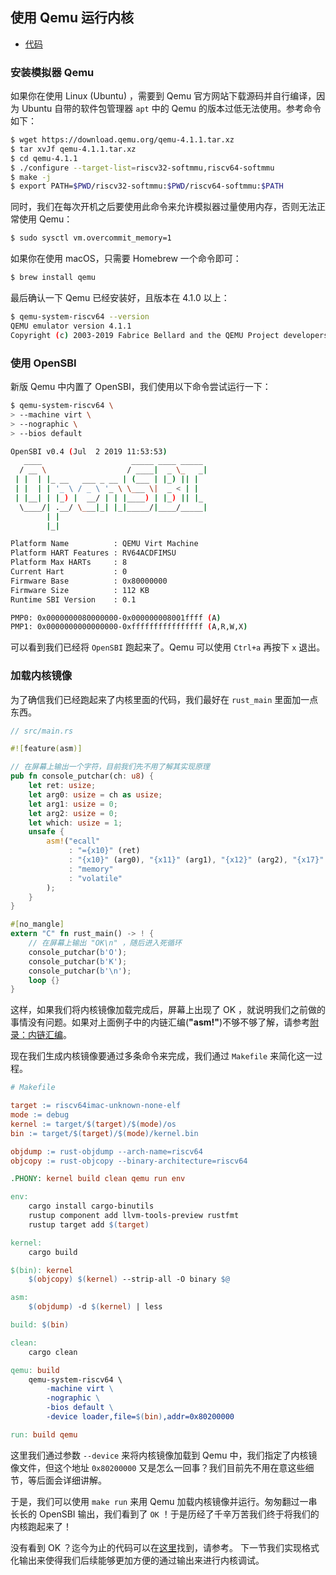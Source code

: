 ## 使用 Qemu 运行内核

* [代码][CODE]

### 安装模拟器 Qemu

如果你在使用 Linux (Ubuntu) ，需要到 Qemu 官方网站下载源码并自行编译，因为 Ubuntu 自带的软件包管理器 ``apt`` 中的 Qemu 的版本过低无法使用。参考命令如下：

```sh
$ wget https://download.qemu.org/qemu-4.1.1.tar.xz
$ tar xvJf qemu-4.1.1.tar.xz
$ cd qemu-4.1.1
$ ./configure --target-list=riscv32-softmmu,riscv64-softmmu
$ make -j
$ export PATH=$PWD/riscv32-softmmu:$PWD/riscv64-softmmu:$PATH
```

同时，我们在每次开机之后要使用此命令来允许模拟器过量使用内存，否则无法正常使用 Qemu：

```bash
$ sudo sysctl vm.overcommit_memory=1
```
如果你在使用 macOS，只需要 Homebrew 一个命令即可：

```sh
$ brew install qemu
```

最后确认一下 Qemu 已经安装好，且版本在 4.1.0 以上：

```bash
$ qemu-system-riscv64 --version
QEMU emulator version 4.1.1
Copyright (c) 2003-2019 Fabrice Bellard and the QEMU Project developers
```

### 使用 OpenSBI

新版 Qemu 中内置了 OpenSBI，我们使用以下命令尝试运行一下：

```bash
$ qemu-system-riscv64 \
> --machine virt \
> --nographic \
> --bios default

OpenSBI v0.4 (Jul  2 2019 11:53:53)
   ____                    _____ ____ _____
  / __ \                  / ____|  _ \_   _|
 | |  | |_ __   ___ _ __ | (___ | |_) || |
 | |  | | '_ \ / _ \ '_ \ \___ \|  _ < | |
 | |__| | |_) |  __/ | | |____) | |_) || |_
  \____/| .__/ \___|_| |_|_____/|____/_____|
        | |
        |_|

Platform Name          : QEMU Virt Machine
Platform HART Features : RV64ACDFIMSU
Platform Max HARTs     : 8
Current Hart           : 0
Firmware Base          : 0x80000000
Firmware Size          : 112 KB
Runtime SBI Version    : 0.1

PMP0: 0x0000000080000000-0x000000008001ffff (A)
PMP1: 0x0000000000000000-0xffffffffffffffff (A,R,W,X)
```

可以看到我们已经将 ``OpenSBI`` 跑起来了。Qemu 可以使用 ``Ctrl+a`` 再按下 ``x`` 退出。

### 加载内核镜像

为了确信我们已经跑起来了内核里面的代码，我们最好在  ``rust_main`` 里面加一点东西。

```rust
// src/main.rs

#![feature(asm)]

// 在屏幕上输出一个字符，目前我们先不用了解其实现原理
pub fn console_putchar(ch: u8) {
    let ret: usize;
    let arg0: usize = ch as usize;
    let arg1: usize = 0;
    let arg2: usize = 0;
    let which: usize = 1;
    unsafe {
        asm!("ecall"
             : "={x10}" (ret)
             : "{x10}" (arg0), "{x11}" (arg1), "{x12}" (arg2), "{x17}" (which)
             : "memory"
             : "volatile"
        );
    }
}

#[no_mangle]
extern "C" fn rust_main() -> ! {
    // 在屏幕上输出 "OK\n" ，随后进入死循环
    console_putchar(b'O');
    console_putchar(b'K');
    console_putchar(b'\n');
    loop {}
}
```

这样，如果我们将内核镜像加载完成后，屏幕上出现了 OK ，就说明我们之前做的事情没有问题。如果对上面例子中的内链汇编(**"asm!"**)不够不够了解，请参考[附录：内链汇编](../appendix/inline_asm.md)。

现在我们生成内核镜像要通过多条命令来完成，我们通过 ``Makefile`` 来简化这一过程。

```makefile
# Makefile

target := riscv64imac-unknown-none-elf
mode := debug
kernel := target/$(target)/$(mode)/os
bin := target/$(target)/$(mode)/kernel.bin

objdump := rust-objdump --arch-name=riscv64
objcopy := rust-objcopy --binary-architecture=riscv64

.PHONY: kernel build clean qemu run env

env:
	cargo install cargo-binutils
	rustup component add llvm-tools-preview rustfmt
	rustup target add $(target)

kernel:
	cargo build

$(bin): kernel
	$(objcopy) $(kernel) --strip-all -O binary $@

asm:
	$(objdump) -d $(kernel) | less

build: $(bin)

clean:
	cargo clean

qemu: build
	qemu-system-riscv64 \
		-machine virt \
		-nographic \
		-bios default \
		-device loader,file=$(bin),addr=0x80200000

run: build qemu

```

这里我们通过参数 ``--device`` 来将内核镜像加载到 Qemu 中，我们指定了内核镜像文件，但这个地址 ``0x80200000`` 又是怎么一回事？我们目前先不用在意这些细节，等后面会详细讲解。

于是，我们可以使用 ``make run`` 来用 Qemu 加载内核镜像并运行。匆匆翻过一串长长的 OpenSBI 输出，我们看到了 ``OK`` ！于是历经了千辛万苦我们终于将我们的内核跑起来了！

没有看到 OK ？迄今为止的代码可以在[这里][CODE]找到，请参考。
下一节我们实现格式化输出来使得我们后续能够更加方便的通过输出来进行内核调试。

[CODE]: https://github.com/rcore-os/rCore_tutorial/tree/9387bd50
